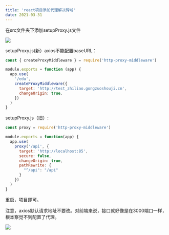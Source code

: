 ```yaml
---
title: 'react项目添加代理解决跨域'
date: 2021-03-31
---   
```

在src文件夹下添加setupProxy.js文件

![](https://img-blog.csdnimg.cn/20210331140009909.png)

setupProxy.js(新）axios不能配置baseURL：

```javascript
const { createProxyMiddleware } = require('http-proxy-middleware')

module.exports = function (app) {
  app.use(
    '/edu',
    createProxyMiddleware({
      target: 'http://test_zhiliao.gongzuoshouji.cn',
      changeOrigin: true,
    })
  )
}
```

setupProxy.js（旧）:

```javascript
const proxy = require('http-proxy-middleware')

module.exports = function(app) {
  app.use(
    proxy('/api', {
      target: 'http://localhost:85',
      secure: false,
      changeOrigin: true,
      pathRewrite: {
        "^/api": "/api"
      }
    })
  )
}
```

重启，项目即可。

注意，axios默认请求地址不要改。对前端来说，接口就好像是在3000端口一样，根本察觉不到配置了代理。

![](https://img-blog.csdnimg.cn/20210331135645845.png?x-oss-processimage/watermark,type_ZmFuZ3poZW5naGVpdGk,shadow_10,text_aHR0cHM6Ly9ibG9nLmNzZG4ubmV0L3h1dG9uZ2Jhbw,size_16,color_FFFFFF,t_70)